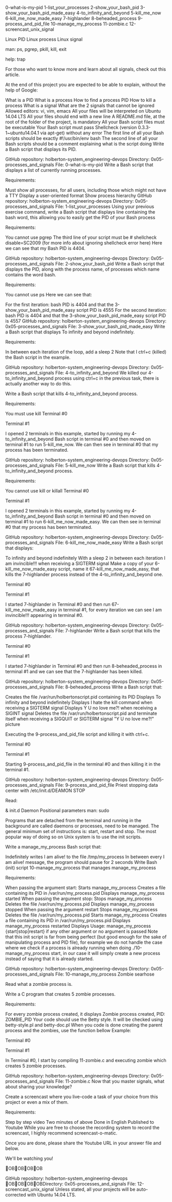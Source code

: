 0-what-is-my-pid 1-list_your_processes 2-show_your_bash_pid 3-show_your_bash_pid_made_easy 4-to_infinity_and_beyond 5-kill_me_now 6-kill_me_now_made_easy 7-highlander 8-beheaded_process 9-process_and_pid_file 10-manage_my_process 11-zombie.c 12-screencast_unix_signal

Linux PID
Linux process
Linux signal

man: ps, pgrep, pkill, kill, exit

help: trap

For those who want to know more and learn about all signals, check out this article.

At the end of this project you are expected to be able to explain, without the help of Google:

What is a PID
What is a process
How to find a process PID
How to kill a process
What is a signal
What are the 2 signals that cannot be ignored
Allowed editors: vi, vim, emacs
All your files will be interpreted on Ubuntu 14.04 LTS
All your files should end with a new line
A README.md file, at the root of the folder of the project, is mandatory
All your Bash script files must be executable
Your Bash script must pass Shellcheck (version 0.3.3-1~ubuntu14.04.1 via apt-get) without any error
The first line of all your Bash scripts should be exactly #!/usr/bin/env bash
The second line of all your Bash scripts should be a comment explaining what is the script doing
Write a Bash script that displays its PID.

GitHub repository: holberton-system_engineering-devops
Directory: 0x05-processes_and_signals
File: 0-what-is-my-pid
Write a Bash script that displays a list of currently running processes.

Requirements:

Must show all processes, for all users, including those which might not have a TTY
Display a user-oriented format
Show process hierarchy
GitHub repository: holberton-system_engineering-devops
Directory: 0x05-processes_and_signals
File: 1-list_your_processes
Using your previous exercise command, write a Bash script that displays line containing the bash word, this allowing you to easily get the PID of your Bash process

Requirements:

You cannot use pgrep
The third line of your script must be # shellcheck disable=SC2009 (for more info about ignoring shellcheck error here)
Here we can see that my Bash PID is 4404.

GitHub repository: holberton-system_engineering-devops
Directory: 0x05-processes_and_signals
File: 2-show_your_bash_pid
Write a Bash script that displays the PID, along with the process name, of processes which name contains the word bash.

Requirements:

You cannot use ps
Here we can see that:

For the first iteration: bash PID is 4404 and that the 3-show_your_bash_pid_made_easy script PID is 4555
For the second iteration: bash PID is 4404 and that the 3-show_your_bash_pid_made_easy script PID is 4557
GitHub repository: holberton-system_engineering-devops
Directory: 0x05-processes_and_signals
File: 3-show_your_bash_pid_made_easy
Write a Bash script that displays To infinity and beyond indefinitely.

Requirements:

In between each iteration of the loop, add a sleep 2
Note that I ctrl+c (killed) the Bash script in the example.

GitHub repository: holberton-system_engineering-devops
Directory: 0x05-processes_and_signals
File: 4-to_infinity_and_beyond
We killed our 4-to_infinity_and_beyond process using ctrl+c in the previous task, there is actually another way to do this.

Write a Bash script that kills 4-to_infinity_and_beyond process.

Requirements:

You must use kill
Terminal #0

Terminal #1

I opened 2 terminals in this example, started by running my 4-to_infinity_and_beyond Bash script in terminal #0 and then moved on terminal #1 to run 5-kill_me_now. We can then see in terminal #0 that my process has been terminated.

GitHub repository: holberton-system_engineering-devops
Directory: 0x05-processes_and_signals
File: 5-kill_me_now
Write a Bash script that kills 4-to_infinity_and_beyond process.

Requirements:

You cannot use kill or killall
Terminal #0

Terminal #1

I opened 2 terminals in this example, started by running my 4-to_infinity_and_beyond Bash script in terminal #0 and then moved on terminal #1 to run 6-kill_me_now_made_easy. We can then see in terminal #0 that my process has been terminated.

GitHub repository: holberton-system_engineering-devops
Directory: 0x05-processes_and_signals
File: 6-kill_me_now_made_easy
Write a Bash script that displays:

To infinity and beyond indefinitely
With a sleep 2 in between each iteration
I am invincible!!! when receiving a SIGTERM signal
Make a copy of your 6-kill_me_now_made_easy script, name it 67-kill_me_now_made_easy, that kills the 7-highlander process instead of the 4-to_infinity_and_beyond one.

Terminal #0

Terminal #1

I started 7-highlander in Terminal #0 and then run 67-kill_me_now_made_easy in terminal #1, for every iteration we can see I am invincible!!! appearing in terminal #0.

GitHub repository: holberton-system_engineering-devops
Directory: 0x05-processes_and_signals
File: 7-highlander
Write a Bash script that kills the process 7-highlander.

Terminal #0

Terminal #1

I started 7-highlander in Terminal #0 and then run 8-beheaded_process in terminal #1 and we can see that the 7-highlander has been killed.

GitHub repository: holberton-system_engineering-devops
Directory: 0x05-processes_and_signals
File: 8-beheaded_process
Write a Bash script that:

Creates the file /var/run/holbertonscript.pid containing its PID
Displays To infinity and beyond indefinitely
Displays I hate the kill command when receiving a SIGTERM signal
Displays Y U no love me?! when receiving a SIGINT signal
Deletes the file /var/run/holbertonscript.pid and terminate itself when receiving a SIGQUIT or SIGTERM signal
"Y U no love me?!" picture

Executing the 9-process_and_pid_file script and killing it with ctrl+c.

Terminal #0

Terminal #1

Starting 9-process_and_pid_file in the terminal #0 and then killing it in the terminal #1.

GitHub repository: holberton-system_engineering-devops
Directory: 0x05-processes_and_signals
File: 9-process_and_pid_file
Priest stopping data center with /etc/init.d/DEAMON STOP

Read:

&
init.d
Daemon
Positional parameters
man: sudo

Programs that are detached from the terminal and running in the background are called daemons or processes, need to be managed. The general minimum set of instructions is: start, restart and stop. The most popular way of doing so on Unix system is to use the init scripts.

Write a manage_my_process Bash script that:

Indefinitely writes I am alive! to the file /tmp/my_process
In between every I am alive! message, the program should pause for 2 seconds
Write Bash (init) script 10-manage_my_process that manages manage_my_process

Requirements:

When passing the argument start:
Starts manage_my_process
Creates a file containing its PID in /var/run/my_process.pid
Displays manage_my_process started
When passing the argument stop:
Stops manage_my_process
Deletes the file /var/run/my_process.pid
Displays manage_my_process stopped
When passing the argument restart
Stops manage_my_process
Deletes the file /var/run/my_process.pid
Starts manage_my_process
Creates a file containing its PID in /var/run/my_process.pid
Displays manage_my_process restarted
Displays Usage: manage_my_process {start|stop|restart} if any other argument or no argument is passed
Note that this init script is far from being perfect (but good enough for the sake of manipulating process and PID file), for example we do not handle the case where we check if a process is already running when doing ./10-manage_my_process start, in our case it will simply create a new process instead of saying that it is already started.

GitHub repository: holberton-system_engineering-devops
Directory: 0x05-processes_and_signals
File: 10-manage_my_process
Zombie searhose

Read what a zombie process is.

Write a C program that creates 5 zombie processes.

Requirements:

For every zombie process created, it displays Zombie process created, PID: ZOMBIE_PID
Your code should use the Betty style. It will be checked using betty-style.pl and betty-doc.pl
When you code is done creating the parent process and the zombies, use the function bellow
Example:

Terminal #0

Terminal #1

In Terminal #0, I start by compiling 11-zombie.c and executing zombie which creates 5 zombie processes.

GitHub repository: holberton-system_engineering-devops
Directory: 0x05-processes_and_signals
File: 11-zombie.c
Now that you master signals, what about sharing your knowledge?

Create a screencast where you live-code a task of your choice from this project or even a mix of them.

Requirements:

Step by step video
Two minutes of above
Done in English
Published to Youtube
While you are free to choose the recording system to record the screencast, I highly recommend screencast-o-matic.

Once you are done, please share the Youtube URL in your answer file and below.

We'll be watching you!

OBOBOBOB

GitHub repository: holberton-system_engineering-devops
OBOBOBOBDirectory: 0x05-processes_and_signals
File: 12-screencast_unix_signal
Unless stated, all your projects will be auto-corrected with Ubuntu 14.04 LTS.
